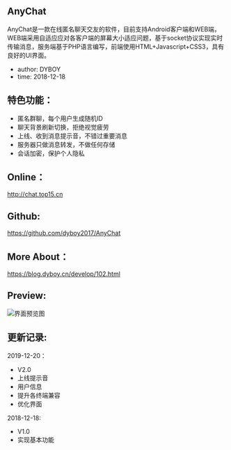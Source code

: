 ## AnyChat

AnyChat是一款在线匿名聊天交友的软件，目前支持Android客户端和WEB端，WEB端采用自适应应对各客户端的屏幕大小适应问题，基于socket协议实现实时传输消息，服务端基于PHP语言编写，前端使用HTML+Javascript+CSS3，具有良好的UI界面。

- author:	DYBOY
- time:		2018-12-18

## 特色功能：

- 匿名群聊，每个用户生成随机ID
- 聊天背景刷新切换，拒绝视觉疲劳
- 上线、收到消息提示音，不错过重要消息
- 服务器只做消息转发，不做任何存储
- 会话加密，保护个人隐私

## Online：

http://chat.top15.cn

## Github:

https://github.com/dyboy2017/AnyChat

## More About：

https://blog.dyboy.cn/develop/102.html

## Preview:

![界面预览图](https://upload-images.jianshu.io/upload_images/6661013-8679e4814175b74a.png)

## 更新记录:

2019-12-20：
- V2.0
- 上线提示音
- 用户信息
- 提升各终端兼容
- 优化界面

2018-12-18:
- V1.0
- 实现基本功能
